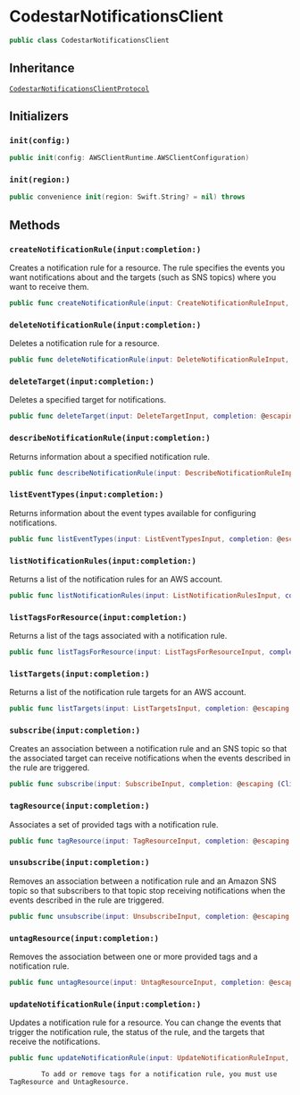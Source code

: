 # CodestarNotificationsClient

``` swift
public class CodestarNotificationsClient 
```

## Inheritance

[`CodestarNotificationsClientProtocol`](/aws-sdk-swift/reference/0.x/AWSCodestarnotifications/CodestarNotificationsClientProtocol)

## Initializers

### `init(config:)`

``` swift
public init(config: AWSClientRuntime.AWSClientConfiguration) 
```

### `init(region:)`

``` swift
public convenience init(region: Swift.String? = nil) throws 
```

## Methods

### `createNotificationRule(input:completion:)`

Creates a notification rule for a resource. The rule specifies the events you want
notifications about and the targets (such as SNS topics) where you want to receive
them.

``` swift
public func createNotificationRule(input: CreateNotificationRuleInput, completion: @escaping (ClientRuntime.SdkResult<CreateNotificationRuleOutputResponse, CreateNotificationRuleOutputError>) -> Void)
```

### `deleteNotificationRule(input:completion:)`

Deletes a notification rule for a resource.

``` swift
public func deleteNotificationRule(input: DeleteNotificationRuleInput, completion: @escaping (ClientRuntime.SdkResult<DeleteNotificationRuleOutputResponse, DeleteNotificationRuleOutputError>) -> Void)
```

### `deleteTarget(input:completion:)`

Deletes a specified target for notifications.

``` swift
public func deleteTarget(input: DeleteTargetInput, completion: @escaping (ClientRuntime.SdkResult<DeleteTargetOutputResponse, DeleteTargetOutputError>) -> Void)
```

### `describeNotificationRule(input:completion:)`

Returns information about a specified notification rule.

``` swift
public func describeNotificationRule(input: DescribeNotificationRuleInput, completion: @escaping (ClientRuntime.SdkResult<DescribeNotificationRuleOutputResponse, DescribeNotificationRuleOutputError>) -> Void)
```

### `listEventTypes(input:completion:)`

Returns information about the event types available for configuring notifications.

``` swift
public func listEventTypes(input: ListEventTypesInput, completion: @escaping (ClientRuntime.SdkResult<ListEventTypesOutputResponse, ListEventTypesOutputError>) -> Void)
```

### `listNotificationRules(input:completion:)`

Returns a list of the notification rules for an AWS account.

``` swift
public func listNotificationRules(input: ListNotificationRulesInput, completion: @escaping (ClientRuntime.SdkResult<ListNotificationRulesOutputResponse, ListNotificationRulesOutputError>) -> Void)
```

### `listTagsForResource(input:completion:)`

Returns a list of the tags associated with a notification rule.

``` swift
public func listTagsForResource(input: ListTagsForResourceInput, completion: @escaping (ClientRuntime.SdkResult<ListTagsForResourceOutputResponse, ListTagsForResourceOutputError>) -> Void)
```

### `listTargets(input:completion:)`

Returns a list of the notification rule targets for an AWS account.

``` swift
public func listTargets(input: ListTargetsInput, completion: @escaping (ClientRuntime.SdkResult<ListTargetsOutputResponse, ListTargetsOutputError>) -> Void)
```

### `subscribe(input:completion:)`

Creates an association between a notification rule and an SNS topic so that the
associated target can receive notifications when the events described in the rule are
triggered.

``` swift
public func subscribe(input: SubscribeInput, completion: @escaping (ClientRuntime.SdkResult<SubscribeOutputResponse, SubscribeOutputError>) -> Void)
```

### `tagResource(input:completion:)`

Associates a set of provided tags with a notification rule.

``` swift
public func tagResource(input: TagResourceInput, completion: @escaping (ClientRuntime.SdkResult<TagResourceOutputResponse, TagResourceOutputError>) -> Void)
```

### `unsubscribe(input:completion:)`

Removes an association between a notification rule and an Amazon SNS topic so that
subscribers to that topic stop receiving notifications when the events described in the
rule are triggered.

``` swift
public func unsubscribe(input: UnsubscribeInput, completion: @escaping (ClientRuntime.SdkResult<UnsubscribeOutputResponse, UnsubscribeOutputError>) -> Void)
```

### `untagResource(input:completion:)`

Removes the association between one or more provided tags and a notification
rule.

``` swift
public func untagResource(input: UntagResourceInput, completion: @escaping (ClientRuntime.SdkResult<UntagResourceOutputResponse, UntagResourceOutputError>) -> Void)
```

### `updateNotificationRule(input:completion:)`

Updates a notification rule for a resource. You can change the events that trigger the
notification rule, the status of the rule, and the targets that receive the
notifications.

``` swift
public func updateNotificationRule(input: UpdateNotificationRuleInput, completion: @escaping (ClientRuntime.SdkResult<UpdateNotificationRuleOutputResponse, UpdateNotificationRuleOutputError>) -> Void)
```

``` 
        To add or remove tags for a notification rule, you must use TagResource and UntagResource.
```

